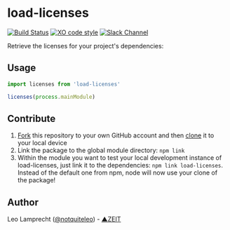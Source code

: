# load-licenses

[![Build Status](https://travis-ci.org/zeit/load-licenses.svg?branch=master)](https://travis-ci.org/zeit/load-licenses)
[![XO code style](https://img.shields.io/badge/code_style-XO-5ed9c7.svg)](https://github.com/sindresorhus/xo)
[![Slack Channel](https://zeit-slackin.now.sh/badge.svg)](https://zeit.chat)

Retrieve the licenses for your project's dependencies:

## Usage

```js
import licenses from 'load-licenses'

licenses(process.mainModule)
```

## Contribute

1. [Fork](https://help.github.com/articles/fork-a-repo/) this repository to your own GitHub account and then [clone](https://help.github.com/articles/cloning-a-repository/) it to your local device
2. Link the package to the global module directory: `npm link`
3. Within the module you want to test your local development instance of load-licenses, just link it to the dependencies: `npm link load-licenses`. Instead of the default one from npm, node will now use your clone of the package!

## Author

Leo Lamprecht ([@notquiteleo](https://twitter.com/notquiteleo)) - [▲ZEIT](https://zeit.co)

